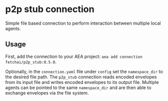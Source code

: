 # p2p stub connection
Simple file based connection to perform interaction between multiple local agents.

## Usage
First, add the connection to your AEA project: `aea add connection fetchai/p2p_stub:0.5.0`.

Optionally, in the `connection.yaml` file under `config` set the `namespace_dir` to the desired file path. The `p2p_stub` connection reads encoded envelopes from its input file and writes encoded envelopes to its output file. Multiple agents can be pointed to the same `namespace_dir` and are then able to exchange envelopes via the file system.
